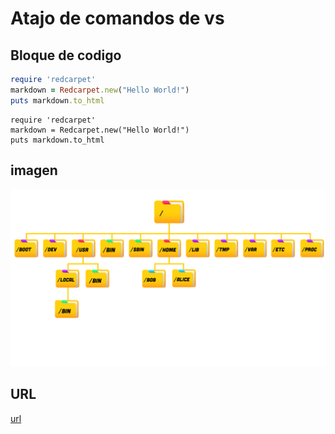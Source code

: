 # Atajo de comandos de vs

## Bloque de codigo

```ruby
require 'redcarpet'
markdown = Redcarpet.new("Hello World!")
puts markdown.to_html
```

```
require 'redcarpet'
markdown = Redcarpet.new("Hello World!")
puts markdown.to_html
```

## imagen

![alt text](../recursos/Fireship/linux/linuxFileSystem)

## URL
[url](https://crontab.guru/#20_4_*_*_5)